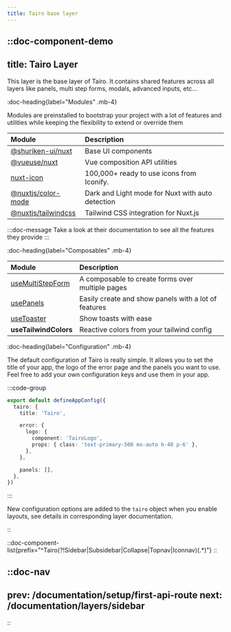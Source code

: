 ```yaml
---
title: Tairo base layer
---
```


::doc-component-demo
---
title: Tairo Layer
---

This layer is the base layer of Tairo. It contains shared features across all layers like panels, multi step forms, modals, advanced inputs, etc...


:doc-heading{label="Modules" .mb-4}

Modules are preinstalled to bootstrap your project with a lot of features and utilities while keeping the flexibility to extend or override them


| Module | Description |
| :--- | :--- |
| [@shuriken-ui/nuxt](https://shurikenui.com/) | Base UI components |
| [@vueuse/nuxt](https://vueuse.org/) | Vue composition API utilities |
| [nuxt-icon](https://github.com/nuxt-modules/icon) | 100,000+ ready to use icons from Iconify. |
| [@nuxtjs/color-mode](https://color-mode.nuxtjs.org/) | Dark and Light mode for Nuxt with auto detection |
| [@nuxtjs/tailwindcss](https://tailwindcss.nuxtjs.org/) | Tailwind CSS integration for Nuxt.js |

:::doc-message
Take a look at their documentation to see all the features they provide
:::


:doc-heading{label="Composables" .mb-4}


| Module | Description |
| :--- | :--- |
| [useMultiStepForm](/documentation/guides/mutli-step-forms) | A composable to create forms over multiple pages |
| [usePanels](/documentation/guides/panels) | Easily create and show panels with a lot of features |
| [useToaster](/documentation/reference/tairo/toaster) | Show toasts with ease |
| **useTailwindColors** | Reactive colors from your tailwind config |

:doc-heading{label="Configuration" .mb-4}

The default configuration of Tairo is really simple. It allows you to set the title of your app, the logo of the error page and the panels you want to use. Feel free to add your own configuration keys and use them in your app.

:::code-group
```ts [<app>/app.config.ts]
export default defineAppConfig({
  tairo: {
    title: 'Tairo',

    error: {
      logo: {
        component: 'TairoLogo',
        props: { class: 'text-primary-500 mx-auto h-40 p-6' },
      },
    },

    panels: [],
  },
})
```
:::

New configuration options are added to the `tairo` object when you enable layouts, see details in corresponding layer documentation.

::


::doc-component-list{prefix="^Tairo(?!Sidebar|Subsidebar|Collapse|Topnav|Iconnav)(.*)"}
::

::doc-nav
---
prev: /documentation/setup/first-api-route
next: /documentation/layers/sidebar
---
::